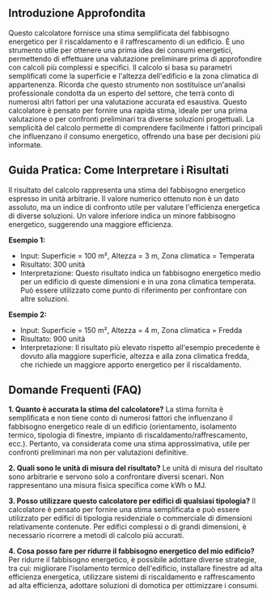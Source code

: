 ## Introduzione Approfondita
Questo calcolatore fornisce una stima semplificata del fabbisogno energetico per il riscaldamento e il raffrescamento di un edificio.  È uno strumento utile per ottenere una prima idea dei consumi energetici, permettendo di effettuare una valutazione preliminare prima di approfondire con calcoli più complessi e specifici.  Il calcolo si basa su parametri semplificati come la superficie e l'altezza dell'edificio e la zona climatica di appartenenza.  Ricorda che questo strumento non sostituisce un'analisi professionale condotta da un esperto del settore, che terrà conto di numerosi altri fattori per una valutazione accurata ed esaustiva.  Questo calcolatore è pensato per fornire una rapida stima, ideale per una prima valutazione o per confronti preliminari tra diverse soluzioni progettuali.  La semplicità del calcolo permette di comprendere facilmente i fattori principali che influenzano il consumo energetico, offrendo una base per decisioni più informate.

## Guida Pratica: Come Interpretare i Risultati
Il risultato del calcolo rappresenta una stima del fabbisogno energetico espresso in unità arbitrarie.  Il valore numerico ottenuto non è un dato assoluto, ma un indice di confronto utile per valutare l'efficienza energetica di diverse soluzioni.  Un valore inferiore indica un minore fabbisogno energetico, suggerendo una maggiore efficienza.

**Esempio 1:**
- Input: Superficie = 100 m², Altezza = 3 m, Zona climatica = Temperata
- Risultato: 300 unità
- Interpretazione: Questo risultato indica un fabbisogno energetico medio per un edificio di queste dimensioni e in una zona climatica temperata.  Può essere utilizzato come punto di riferimento per confrontare con altre soluzioni.

**Esempio 2:**
- Input: Superficie = 150 m², Altezza = 4 m, Zona climatica = Fredda
- Risultato: 900 unità
- Interpretazione:  Il risultato più elevato rispetto all'esempio precedente è dovuto alla maggiore superficie, altezza e alla zona climatica fredda, che richiede un maggiore apporto energetico per il riscaldamento.

## Domande Frequenti (FAQ)

**1. Quanto è accurata la stima del calcolatore?**
La stima fornita è semplificata e non tiene conto di numerosi fattori che influenzano il fabbisogno energetico reale di un edificio (orientamento, isolamento termico, tipologia di finestre, impianto di riscaldamento/raffrescamento, ecc.).  Pertanto, va considerata come una stima approssimativa, utile per confronti preliminari ma non per valutazioni definitive.

**2. Quali sono le unità di misura del risultato?**
Le unità di misura del risultato sono arbitrarie e servono solo a confrontare diversi scenari.  Non rappresentano una misura fisica specifica come kWh o MJ.

**3. Posso utilizzare questo calcolatore per edifici di qualsiasi tipologia?**
Il calcolatore è pensato per fornire una stima semplificata e può essere utilizzato per edifici di tipologia residenziale o commerciale di dimensioni relativamente contenute.  Per edifici complessi o di grandi dimensioni, è necessario ricorrere a metodi di calcolo più accurati.

**4. Cosa posso fare per ridurre il fabbisogno energetico del mio edificio?**
Per ridurre il fabbisogno energetico, è possibile adottare diverse strategie, tra cui: migliorare l'isolamento termico dell'edificio, installare finestre ad alta efficienza energetica, utilizzare sistemi di riscaldamento e raffrescamento ad alta efficienza, adottare soluzioni di domotica per ottimizzare i consumi.
